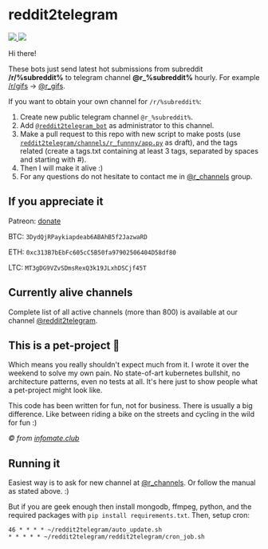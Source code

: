 reddit2telegram
===============

[
![](https://img.shields.io/badge/Telegram-Group-blue.svg)
](https://t.me/r_channels)
[
![](https://img.shields.io/badge/Telegram-Channel-blue.svg)
](https://t.me/reddit2telegram)

Hi there!

These bots just send latest hot submissions from subreddit **/r/%subreddit%** to telegram channel **@r_%subreddit%** hourly. For example [/r/gifs](https://www.reddit.com/r/gifs/) → [@r_gifs](https://t.me/r_gifs).

If you want to obtain your own channel for `/r/%subreddit%`:

1. Create new public telegram channel `@r_%subreddit%`.
2. Add [`@reddit2telegram_bot`](https://t.me/reddit2telegram_bot) as administrator to this channel.
3. Make a pull request to this repo with new script to make posts (use [`reddit2telegram/channels/r_funnny/app.py`](https://github.com/Fillll/reddit2telegram/blob/master/reddit2telegram/channels/r_funny/app.py) as draft), and the tags related (create a tags.txt containing at least 3 tags, separated by spaces and starting with #).
4. Then I will make it alive :)
5. For any questions do not hesitate to contact me in [@r_channels](https://t.me/r_channels) group.


If you appreciate it
--------------------

Patreon: [donate](https://www.patreon.com/reddit2telegram)

BTC: `3DydQjRPaykiapdeab6ABAhB5f2JazwaRD`

ETH: `0xc313B7bEbFc605cC5B50fa97902506404D58df80`

LTC: `MT3gDG9VZvSDmsRexQ3k19JLxhDSCjf45T`


Currently alive channels
------------------------

Complete list of all active channels (more than 800) is available at our channel [@reddit2telegram](https://t.me/reddit2telegram).


This is a pet-project 🐶
------------------------

Which means you really shouldn't expect much from it. I wrote it over the weekend to solve my own pain. No state-of-art kubernetes bullshit, no architecture patterns, even no tests at all. It's here just to show people what a pet-project might look like.

This code has been written for fun, not for business. There is usually a big difference. Like between riding a bike on the streets and cycling in the wild for fun :)

_© from [infomate.club](https://github.com/vas3k/infomate.club)_



Running it
----------

Easiest way is to ask for new channel at [@r_channels](https://t.me/r_channels). Or follow the manual as stated above. :)

But if you are geek enough then install mongodb, ffmpeg, python, and the required packages with `pip install requirements.txt`. Then, setup cron:

```cron
46 * * * * ~/reddit2telegram/auto_update.sh
* * * * * ~/reddit2telegram/reddit2telegram/cron_job.sh
```